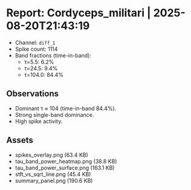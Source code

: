 # Report: Cordyceps_militari | 2025-08-20T21:43:19

- Channel: `diff_1`
- Spike count: 1114
- Band fractions (time-in-band):
  - τ=5.5: 6.2%
  - τ=24.5: 9.4%
  - τ=104.0: 84.4%

## Observations
- Dominant τ ≈ 104 (time-in-band 84.4%).
- Strong single-band dominance.
- High spike activity.

## Assets
- spikes_overlay.png (63.4 KB)
- tau_band_power_heatmap.png (38.8 KB)
- tau_band_power_surface.png (163.1 KB)
- stft_vs_sqrt_line.png (45.4 KB)
- summary_panel.png (190.6 KB)
